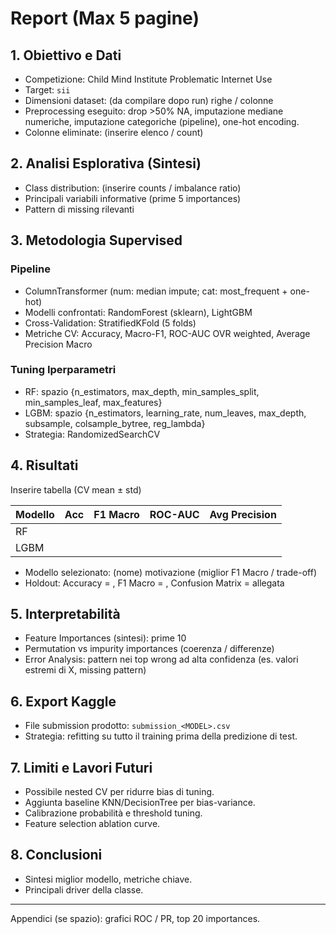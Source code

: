 # Report (Max 5 pagine)

## 1. Obiettivo e Dati
- Competizione: Child Mind Institute Problematic Internet Use
- Target: `sii`
- Dimensioni dataset: (da compilare dopo run) righe / colonne
- Preprocessing eseguito: drop >50% NA, imputazione mediane numeriche, imputazione categoriche (pipeline), one-hot encoding.
- Colonne eliminate: (inserire elenco / count)

## 2. Analisi Esplorativa (Sintesi)
- Class distribution: (inserire counts / imbalance ratio)
- Principali variabili informative (prime 5 importances)
- Pattern di missing rilevanti

## 3. Metodologia Supervised
### Pipeline
- ColumnTransformer (num: median impute; cat: most_frequent + one-hot)
- Modelli confrontati: RandomForest (sklearn), LightGBM
- Cross-Validation: StratifiedKFold (5 folds)
- Metriche CV: Accuracy, Macro-F1, ROC-AUC OVR weighted, Average Precision Macro

### Tuning Iperparametri
- RF: spazio {n_estimators, max_depth, min_samples_split, min_samples_leaf, max_features}
- LGBM: spazio {n_estimators, learning_rate, num_leaves, max_depth, subsample, colsample_bytree, reg_lambda}
- Strategia: RandomizedSearchCV

## 4. Risultati
Inserire tabella (CV mean ± std)

| Modello | Acc | F1 Macro | ROC-AUC | Avg Precision |
|---------|-----|----------|---------|---------------|
| RF      |     |          |         |               |
| LGBM    |     |          |         |               |

- Modello selezionato: (nome) motivazione (miglior F1 Macro / trade-off)
- Holdout: Accuracy = , F1 Macro = , Confusion Matrix = allegata

## 5. Interpretabilità
- Feature Importances (sintesi): prime 10
- Permutation vs impurity importances (coerenza / differenze)
- Error Analysis: pattern nei top wrong ad alta confidenza (es. valori estremi di X, missing pattern)

## 6. Export Kaggle
- File submission prodotto: `submission_<MODEL>.csv`
- Strategia: refitting su tutto il training prima della predizione di test.

## 7. Limiti e Lavori Futuri
- Possibile nested CV per ridurre bias di tuning.
- Aggiunta baseline KNN/DecisionTree per bias-variance.
- Calibrazione probabilità e threshold tuning.
- Feature selection ablation curve.

## 8. Conclusioni
- Sintesi miglior modello, metriche chiave.
- Principali driver della classe.

---
Appendici (se spazio): grafici ROC / PR, top 20 importances.
